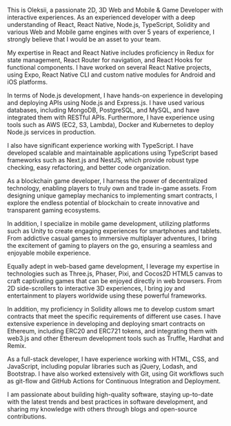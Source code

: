 This is Oleksii, a passionate 2D, 3D Web and Mobile & Game Developer with interactive experiences. As an experienced developer with a deep understanding of React, React Native, Node.js, TypeScript, Solidity and various Web and Mobile game engines with over 5 years of experience, I strongly believe that I would be an asset to your team. 

My expertise in React and React Native includes proficiency in Redux for state management, React Router for navigation, and React Hooks for functional components. I have worked on several React Native projects, using Expo, React Native CLI and custom native modules for Android and iOS platforms.

In terms of Node.js development, I have hands-on experience in developing and deploying APIs using Node.js and Express.js. I have used various databases, including MongoDB, PostgreSQL, and MySQL, and have integrated them with RESTful APIs. Furthermore, I have experience using tools such as AWS (EC2, S3, Lambda), Docker and Kubernetes to deploy Node.js services in production. 

I also have significant experience working with TypeScript. I have developed scalable and maintainable applications using TypeScript based frameworks such as Next.js and NestJS, which provide robust type checking, easy refactoring, and better code organization. 

As a blockchain game developer, I harness the power of decentralized technology, enabling players to truly own and trade in-game assets. From designing unique gameplay mechanics to implementing smart contracts, I explore the endless potential of blockchain to create innovative and transparent gaming ecosystems.

In addition, I specialize in mobile game development, utilizing platforms such as Unity to create engaging experiences for smartphones and tablets. From addictive casual games to immersive multiplayer adventures, I bring the excitement of gaming to players on the go, ensuring a seamless and enjoyable mobile experience.

Equally adept in web-based game development, I leverage my expertise in technologies such as Three.js, Phaser, Pixi, and Cocos2D HTML5 canvas to craft captivating games that can be enjoyed directly in web browsers. From 2D side-scrollers to interactive 3D experiences, I bring joy and entertainment to players worldwide using these powerful frameworks.

In addition, my proficiency in Solidity allows me to develop custom smart contracts that meet the specific requirements of different use cases. I have extensive experience in developing and deploying smart contracts on Ethereum, including ERC20 and ERC721 tokens, and integrating them with web3.js and other Ethereum development tools such as Truffle, Hardhat and Remix. 

As a full-stack developer, I have experience working with HTML, CSS, and JavaScript, including popular libraries such as jQuery, Lodash, and Bootstrap. I have also worked extensively with Git, using  Git workflows such as git-flow and GitHub Actions for Continuous Integration and Deployment. 

I am passionate about building high-quality software, staying up-to-date with the latest trends and best practices in software development, and sharing my knowledge with others through blogs and open-source contributions. 

